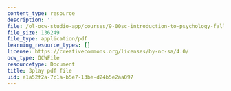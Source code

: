 ```yaml
---
content_type: resource
description: ''
file: /ol-ocw-studio-app/courses/9-00sc-introduction-to-psychology-fall-2011/e1a52f2a7c1ab5e713bed24b5e2aa097_syXplPKQb_o.pdf
file_size: 136249
file_type: application/pdf
learning_resource_types: []
license: https://creativecommons.org/licenses/by-nc-sa/4.0/
ocw_type: OCWFile
resourcetype: Document
title: 3play pdf file
uid: e1a52f2a-7c1a-b5e7-13be-d24b5e2aa097
---
```

